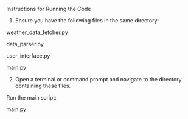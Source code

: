 

Instructions for Running the Code
1. Ensure you have the following files in the same          directory:

weather_data_fetcher.py

data_parser.py

user_interface.py

main.py

2. Open a terminal or command prompt and navigate to the directory containing these files.

Run the main script:

main.py